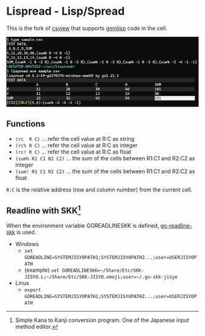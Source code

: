 Lispread - Lisp/Spread
======================

This is the fork of [csview] that
supports [gmnlisp] code in the cell.

[csview]: https://github.com/hymkor/csview
[gmnlisp]: https://github.com/hymkor/gmnlisp

![sample.png](./sample.png)

Functions
---------

- `(rc  R C)` ... refer the cell value at R:C as string
- `(rc% R C)` ... refer the cell value at R:C as integer
- `(rc! R C)` ... refer the cell value at R:C as float
- `(sum% R1 C1 R2 C2)` ... the sum of the cells between R1:C1 and R2:C2 as integer
- `(sum! R1 C1 R2 C2)` ... the sum of the cells between R1:C1 and R2:C2 as float

`R:C` is the relative address (row and column number) from the current cell.

Readline with SKK[^SKK]
-----------------

When the environment variable GOREADLINESKK is defined, [go-readline-skk] is used.

- Windows
    - `set GOREADLINE=SYSTEMJISYOPATH1;SYSTEMJISYOPATH2...;user=USERJISYOPATH`
    - (example) `set GOREADLINESKK=~/Share/Etc/SKK-JISYO.L;~/Share/Etc/SKK-JISYO.emoji;user=~/.go-skk-jisyo`
- Linux
    - `export GOREADLINE=SYSTEMJISYOPATH1;SYSTEMJISYOPATH2...;user=USERJISYOPATH`

[^SKK]: Simple Kana to Kanji conversion program. One of the Japanese input method editor.

[go-readline-skk]: https://github.com/nyaosorg/go-readline-skk
